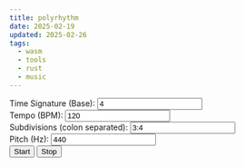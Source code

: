```yaml
---
title: polyrhythm
date: 2025-02-19
updated: 2025-02-26
tags:
  - wasm
  - tools
  - rust
  - music
---
```


<body>
<div id="controls">
  <div class="control">
    <label for="base">Time Signature (Base):</label>
    <input type="number" id="base" value="4">
  </div>
  <div class="control">
    <label for="tempo">Tempo (BPM):</label>
    <input type="number" id="tempo" value="120">
  </div>
  <div class="control">
    <label for="subdivisions">Subdivisions (colon separated):</label>
    <input type="text" id="subdivisions" value="3:4">
  </div>
  <div class="control">
    <label for="pitch">Pitch (Hz):</label>
    <input type="number" id="pitch" value="440">
  </div>
  <div class="buttons">
    <button id="start-button">Start</button>
    <button id="stop-button">Stop</button>
   </div>
</div>
  <canvas id="canvas1" style="color: black" width="800" height="600" ></canvas>
  <canvas id="canvas0" style="color: black" width="800" height="200" ></canvas>
  <canvas id="canvas2" style="color: black" width="800" height="300" ></canvas>
  <canvas id="canvas3" style="color: black" width="800" height="600" ></canvas>
  <script type="module" src="/js/polyrhythm.js"></script>
  <link href="./polyrhythm.css" rel="stylesheet" type="text/css">
</body>
